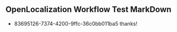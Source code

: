 ## OpenLocalization Workflow Test MarkDown
* 83695126-7374-4200-9ffc-36c0bb011ba5 thanks!

<!--HONumber=Aug16_HO4-->


